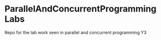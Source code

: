 # ParallelAndConcurrentProgrammingLabs
 Repo for the lab work seen in parallel and concurrent programming Y3
